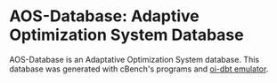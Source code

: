 # AOS-Database: Adaptive Optimization System Database

AOS-Database is an Adaptative Optimization System database. This database was generated with cBench's programs and [oi-dbt emulator](www.github.com/thaisacs/oi-dbt). 
